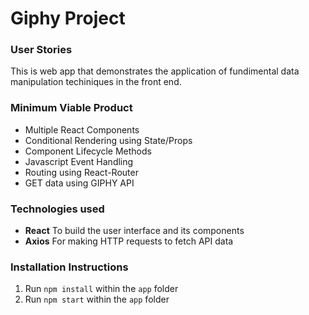 # Giphy Project 

### User Stories

This is web app that demonstrates the application of fundimental data manipulation techiniques in the front end.

### Minimum Viable Product

* Multiple React Components
* Conditional Rendering using State/Props
* Component Lifecycle Methods
* Javascript Event Handling
* Routing using React-Router
* GET data using GIPHY API

### Technologies used

* **React** To build the user interface and its components
* **Axios** For making HTTP requests to fetch API data

### Installation Instructions
1. Run `npm install` within the `app` folder
2. Run `npm start` within the `app` folder